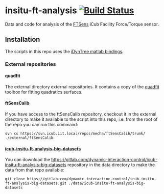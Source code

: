 # insitu-ft-analysis [![Build Status](https://travis-ci.org/robotology-playground/insitu-ft-analysis.svg?branch=master)](https://travis-ci.org/robotology-playground/insitu-ft-analysis)
Data and code for analysis of the [FTSens](http://wiki.icub.org/wiki/FT_sensor) iCub Facility Force/Torque sensor. 


## Installation 
The scripts in this repo uses the [iDynTree matlab bindings](https://github.com/robotology/idyntree).

### External repositories 

#### quadfit 
The external directory external repositories. It contains a copy of the [quadfit](http://www.mathworks.com/matlabcentral/fileexchange/45356-fitting-quadratic-curves-and-surfaces) toolbox 
for fitting quadratics surfaces. 

#### ftSensCalib
If you have access to the ftSensCalib repository, checkout it in the external directory to make it available to the script into this repo, i.e. from the root of the repo 
you can run this command:
~~~
svn co https://svn.icub.iit.local/repos/mecha/ftSensCalib/trunk/ ./external/ftSensCalib
~~~

#### [icub-insitu-ft-analysis-big-datasets](https://gitlab.com/dynamic-interaction-control/icub-insitu-ft-analysis-big-datasets)
You can download the https://gitlab.com/dynamic-interaction-control/icub-insitu-ft-analysis-big-datasets repository in the data directory to make the data from that repo available: 
~~~
git clone https://gitlab.com/dynamic-interaction-control/icub-insitu-ft-analysis-big-datasets.git ./data/icub-insitu-ft-analysis-big-datasets
~~~
